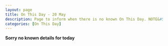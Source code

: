 ```yaml
---
layout: page
title: On This Day - 20 May
description: Page to inform when there is no known On This Day. NOTE&#58; There may still be comments.
categories: [On This Day]
---
```


**Sorry no known details for today**

